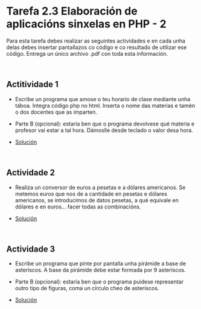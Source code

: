 # Tarefa 2.3 Elaboración de aplicacións sinxelas en PHP - 2

Para esta tarefa debes realizar as seguintes actividades e en cada unha delas debes insertar pantallazos co código e co resultado de utilizar ese código. Entrega un único archivo .pdf con toda esta información.

</br>

## Actitividade 1

- Escribe un programa que amose o teu horario de clase mediante unha táboa. Integra código php no html. Inserta o nome das materias e tamén o dos docentes que as imparten.

- Parte B (opcional): estaría ben que o programa devolvese qué materia e profesor vai estar a tal hora. Dámoslle desde teclado o valor desa hora.

- [Solución](https://github.com/B1NAR10/DAW/tree/main/Contorno_Servidor/3%C2%AA%20Avaliaci%C3%B3n/Tema2/Tarefa_2.3/Actividade1)

</br>

## Actividade 2

- Realiza un conversor de euros a pesetas e a dólares americanos. Se metemos euros que nos de a cantidade en pesetas e dólares americanos, se introducimos de datos pesetas, a qué equivale en dólares e en euros... facer todas as combinacións.

- [Solución](https://github.com/B1NAR10/DAW/tree/main/Contorno_Servidor/3%C2%AA%20Avaliaci%C3%B3n/Tema2/Tarefa_2.3/Actividade2)

</br>

## Actividade 3

- Escribe un programa que pinte por pantalla unha pirámide a base de asteriscos. A base da pirámide debe estar formada por 9 asteriscos.

- Parte B (opcional): estaría ben que o programa puidese representar outro tipo de figuras, coma un círculo cheo de asteriscos.

- [Solución](https://github.com/B1NAR10/DAW/tree/main/Contorno_Servidor/3%C2%AA%20Avaliaci%C3%B3n/Tema2/Tarefa_2.3/Actividade3)
  